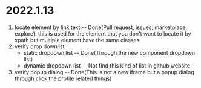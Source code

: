 # 2022.1.13
1. locate element by link text -- Done(Pull request, issues, marketplace, explore): this is used for the element that you don't want to locate it by xpath but multiple element have the same classes
2. verify drop downlist
    - static dropdown list -- Done(Through the new component dropdown list)
    - dynamic dropdown list -- Not find this kind of list in github website
3. verify popup dialog -- Done(This is not a new iframe but a popup dialog through click the profile related things)